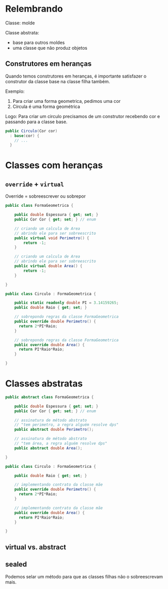 # Relembrando

Classe: molde

Classe abstrata:

- base para outros moldes
- uma classe que não produz objetos

## Construtores em heranças

Quando temos construtores em heranças, é importante satisfazer o construtor da classe base na classe filha também.

Exemplo:

1. Para criar uma forma geometrica, pedimos uma cor
2. Círcula é uma forma geométrica

Logo:
Para criar um circulo precisamos de um construtor recebendo cor e passando para a classe base.

```cs
public Circulo(Cor cor)
  : base(cor) {
    // ...
  }
```

# Classes com heranças

## `override` + `virtual`

Override = sobreescrever ou sobrepor

```cs
public class FormaGeometrica {

    public double Espessura { get; set; }
    public Cor Cor { get; set; } // enum

    // criando um calcula de Area
    // abrindo ele para ser sobreescrito
    public virtual void Perimetro() {
        return -1;
    }

    // criando um calcula de Area
    // abrindo ele para ser sobreescrito
    public virtual double Area() {
        return -1;
    }

}
```

```cs
public class Circulo : FormaGeometrica {

    public static readonly double PI = 3.14159265;
    public double Raio { get; set; }

    // sobrepondo regras da classe FormaGeometrica
    public override double Perimetro() {
      return 2*PI*Raio;
    }

    // sobrepondo regras da classe FormaGeometrica
    public override double Area() {
      return PI*Raio*Raio;
    }

}
```

# Classes abstratas

```cs
public abstract class FormaGeometrica {

    public double Espessura { get; set; }
    public Cor Cor { get; set; } // enum

    // assinatura de método abstrato
    // "tem perimetro, a regra alguém resolve dps"
    public abstract double Perimetro();

    // assinatura de método abstrato
    // "tem área, a regra alguém resolve dps"
    public abstract double Area();

}
```

```cs
public class Circulo : FormaGeometrica {

    public double Raio { get; set; }

    // implementando contrato da classe mãe
    public override double Perimetro() {
      return 2*PI*Raio;
    }

    // implementando contrato da classe mãe
    public override double Area() {
      return PI*Raio*Raio;
    }

}
```

## virtual vs. abstract

## sealed

Podemos selar um método para que as classes filhas não o sobreescrevam mais.